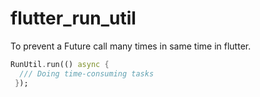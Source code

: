 # flutter_run_util
To prevent a Future call many times in same time in flutter.

```dart
RunUtil.run(() async {
  /// Doing time-consuming tasks
 });
```